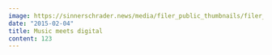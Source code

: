```yaml
---
image: https://sinnerschrader.news/media/filer_public_thumbnails/filer_public/f9/91/f991bd76-5603-45ee-a91e-e1e80dacce41/next-goes-reeperbahn_750x450.jpg__480x288_q85_crop_subsampling-2_upscale.jpg
date: "2015-02-04"
title: Music meets digital
content: 123
---
```

